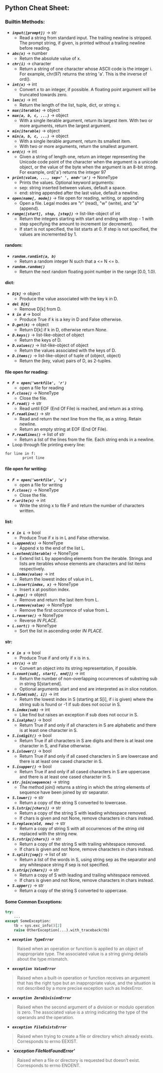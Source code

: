 ## Python Cheat Sheet:
### Builtin Methods:
- ___`input([prompt])`___ -> str
    - Read a string from standard input. The trailing newline is stripped. The prompt string, if given, is printed without a trailing newline before reading.
- ___`abs(x)`___ -> number
    - Return the absolute value of x.
- ___`chr(i)`___ -> character
    - Return a string of one character whose ASCII code is the integer i. For example, chr(97) returns the string 'a'. This is the inverse of ord().  
- ___`int(x)`___ -> int
    - Convert x to an integer, if possible. A floating point argument will be truncated towards zero.
- ___`len(x)`___ -> int
    - Return the length of the list, tuple, dict, or string x.
- ___`max(iterable)`___ -> object
- ___`max(a, b, c, ...)`___ -> object
    - With a single iterable argument, return its largest item. With two or more arguments, return the largest argument.
- ___`min(iterable)`___ -> object
- ___`min(a, b, c, ...)`___ -> object
    - With a single iterable argument, return its smallest item.
    - With two or more arguments, return the smallest argument.
- ___`ord(c)`___ -> int
    - Given a string of length one, return an integer representing the Unicode code point of the character when the argument is a unicode object, or the value of the byte when the argument is an 8-bit string. For example, ord('a') returns the integer 97 
- ___`print(value, ..., sep=' ', end='\n')`___ -> NoneType
    - Prints the values. Optional keyword arguments:
    - sep: string inserted between values, default a space.
    - end: string appended after the last value, default a newline.
- ___`open(name[, mode])`___ -> file open for reading, writing, or appending
    - Open a file. Legal modes are "r" (read), "w" (write), and "a" (append).
- ___`range([start], stop, [step])`___ -> list-like-object of int
    - Return the integers starting with start and ending with stop - 1 with step specifying the amount to increment (or decrement).
    - If start is not specified, the list starts at 0. If step is not specified, the values are incremented by 1.
    
#### random:

- ___`random.randint(a, b)`___
    - Return a random integer N such that a <= N <= b.
- ___`random.random()`___
    - Return the next random floating point number in the range [0.0, 1.0).
    
#### dict:

- ___`D[k]`___ -> object
    - Produce the value associated with the key k in D.
- ___`del D[k]`___
    - Remove D[k] from D.
- ___`k in d`___ -> bool
    - Produce True if k is a key in D and False otherwise.
- ___`D.get(k)`___ -> object
    - Return D[k] if k in D, otherwise return None.
- ___`D.keys()`___ -> list-like-object of object
    - Return the keys of D.
- ___`D.values()`___ -> list-like-object of object
    - Return the values associated with the keys of D.
- ___`D.items()`___ -> list-like-object of tuple of (object, object)
    - Return the (key, value) pairs of D, as 2-tuples.
    
#### file open for reading:

- ___`F = open('workfile', 'r')`___
    - open a file for reading
- ___`F.close()`___ -> NoneType
    - Close the file.
- ___`F.read()`___ -> str
    - Read until EOF (End Of File) is reached, and return as a string.
- ___`F.readline()`___ -> str
    - Read and return the next line from the file, as a string. Retain newline.
    - Return an empty string at EOF (End Of File).
- ___`F.readlines()`___ -> list of str
    - Return a list of the lines from the file. Each string ends in a newline.
- Loop through file printing every line:

```
for line in f:
        print line
```

#### file open for writing:

- ___`F = open('workfile', 'w')`___
    - open a file for writing
- ___`F.close()`___ -> NoneType
    - Close the file.
- ___`F.write(x)`___ -> int
    - Write the string x to file F and return the number of characters written.
    
#### list:

- ___`x in L`___ -> bool
    - Produce True if x is in L and False otherwise.
- ___`L.append(x)`___ -> NoneType
    - Append x to the end of the list L.
- ___`L.extend(iterable)`___ -> NoneType
    - Extend list L by appending elements from the iterable. Strings and lists are iterables whose elements are characters and list items respectively.
- ___`L.index(value)`___ -> int
    - Return the lowest index of value in L.
- ___`L.insert(index, x)`___ -> NoneType
    - Insert x at position index.
- ___`L.pop()`___ -> object
    - Remove and return the last item from L.
- ___`L.remove(value)`___ -> NoneType
    - Remove the first occurrence of value from L.
- ___`L.reverse()`___ -> NoneType
    - Reverse *IN PLACE*.
- ___`L.sort()`___ -> NoneType
    - Sort the list in ascending order *IN PLACE*.
    
#### str:

- ___`x in s`___ -> bool
    - Produce True if and only if x is in s.
- ___`str(x)`___ -> str
    - Convert an object into its string representation, if possible.
- ___`S.count(sub[, start[, end]])`___ -> int
    - Return the number of non-overlapping occurrences of substring sub in string S[start:end]. 
    - Optional arguments start and end are interpreted as in slice notation.
- ___`S.find(sub[, i])`___ -> int
    - Return the lowest index in S (starting at S[i], if i is given) where the string sub is found or -1 if sub does not occur in S.
- ___`S.index(sub)`___ -> int
    - Like find but raises an exception if sub does not occur in S.
- ___`S.isalpha()`___ -> bool
    - Return True if and only if all characters in S are alphabetic and there is at least one character in S.
- ___`S.isdigit()`___ -> bool
    - Return True if all characters in S are digits and there is at least one character in S, and False otherwise.
- ___`S.islower()`___ -> bool
    - Return True if and only if all cased characters in S are lowercase and there is at least one cased character in S.
- ___`S.isupper()`___ -> bool
    - Return True if and only if all cased characters in S are uppercase and there is at least one cased character in S.
- ___`str.join(sequence)`___ -> string
    - The method join() returns a string in which the string elements of sequence have been joined by str separator.
- ___`S.lower()`___ -> str
    - Return a copy of the string S converted to lowercase.
- ___`S.lstrip([chars])`___ -> str
    - Return a copy of the string S with leading whitespace removed.
    - If chars is given and not None, remove characters in chars instead.
- ___`S.replace(old, new)`___ -> str
    - Return a copy of string S with all occurrences of the string old replaced with the string new.
- ___`S.rstrip([chars])`___ -> str
    - Return a copy of the string S with trailing whitespace removed.
    - If chars is given and not None, remove characters in chars instead.
- ___`S.split([sep])`___ -> list of str
    - Return a list of the words in S, using string sep as the separator and any whitespace string if sep is not specified.
- ___`S.strip([chars])`___ -> str
    - Return a copy of S with leading and trailing whitespace removed.
    - If chars is given and not None, remove characters in chars instead.
- ___`S.upper()`___ -> str
    - Return a copy of the string S converted to uppercase.

#### Some Common Exceptions:

```python
try:
    ...
except SomeException:
    tb = sys.exc_info()[2]
    raise OtherException(...).with_traceback(tb)
```


- ___`exception TypeError`___
>Raised when an operation or function is applied to an object of inappropriate type. The associated value is a string giving details about the type mismatch.

- ___`exception ValueError`___
>Raised when a built-in operation or function receives an argument that has the right type but an inappropriate value, and the situation is not described by a more precise exception such as IndexError.

- ___`exception ZeroDivisionError`___
>Raised when the second argument of a division or modulo operation is zero. The associated value is a string indicating the type of the operands and the operation.

- ___`exception FileExistsError`___
>Raised when trying to create a file or directory which already exists. Corresponds to errno EEXIST.

- ___`exception FileNotFoundError'___
>Raised when a file or directory is requested but doesn’t exist. Corresponds to errno ENOENT.
